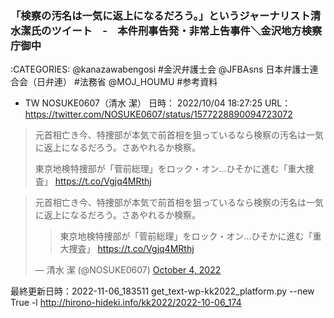 ### 「検察の汚名は一気に返上になるだろう。」というジャーナリスト清水潔氏のツイート　-　本件刑事告発・非常上告事件＼金沢地方検察庁御中

:CATEGORIES: @kanazawabengosi #金沢弁護士会 @JFBAsns 日本弁護士連合会（日弁連） #法務省 @MOJ_HOUMU #参考資料


- TW NOSUKE0607（清水 潔） 日時： 2022/10/04 18:27:25 URL： https://twitter.com/NOSUKE0607/status/1577228890094723072  
> 元首相亡き今、特捜部が本気で前首相を狙っているなら検察の汚名は一気に返上になるだろう。さあやれるか検察。  
>   
> 東京地検特捜部が「菅前総理」をロック・オン…ひそかに進む「重大捜査」 https://t.co/Vgjq4MRthj  

> 元首相亡き今、特捜部が本気で前首相を狙っているなら検察の汚名は一気に返上になるだろう。さあやれるか検察。  
> >   
> > 東京地検特捜部が「菅前総理」をロック・オン…ひそかに進む「重大捜査」 <https://t.co/Vgjq4MRthj>
> 
> — 清水 潔 (@NOSUKE0607) [October 4, 2022](https://twitter.com/NOSUKE0607/status/1577228890094723072?ref_src=twsrc%5Etfw)



最終更新日時：2022-11-06_183511
get_text-wp-kk2022_platform.py --new True -l http://hirono-hideki.info/kk2022/2022-10-06_174
